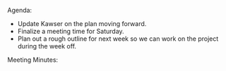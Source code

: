 Agenda:

* Update Kawser on the plan moving forward.
* Finalize a meeting time for Saturday.
* Plan out a rough outline for next week so we can work on the project during the week off.

Meeting Minutes:

